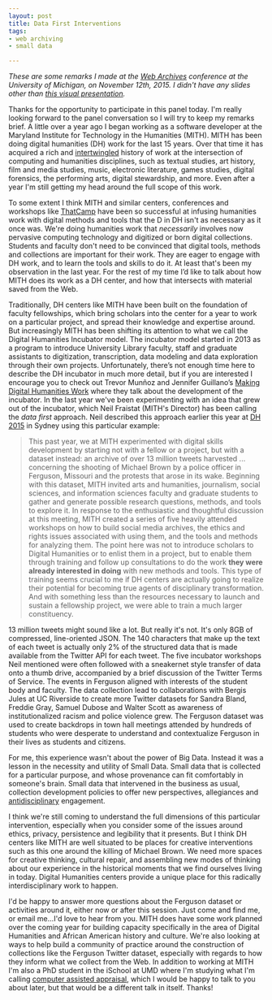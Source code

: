 ```yaml
---
layout: post
title: Data First Interventions
tags:
- web archiving
- small data

---
```


*These are some remarks I made at the [Web Archives] conference at the
University of Michigan, on November 12th, 2015. I didn't have any slides other
than [this visual presentation].*

Thanks for the opportunity to participate in this panel today. I'm really looking forward to the panel conversation so I will try to keep my remarks brief. A little over a year ago I began working as a software developer at the Maryland Institute for Technology in the Humanities (MITH). MITH has been doing digital humanities (DH) work for the last 15 years. Over that time it has acquired a rich and [intertwingled] history of work at the intersection of computing and humanities disciplines, such as textual studies, art history, film and media studies, music, electronic literature, games studies, digital forensics, the performing arts, digital stewardship, and more. Even after a year I'm still getting my head around the full scope of this work.

To some extent I think MITH and similar centers, conferences and workshops like
[ThatCamp] have been so successful at infusing humanities work with digital
methods and tools that the D in DH isn't as necessary as it once was. We're
doing humanities work that *necessarily* involves now pervasive computing
technology and digitized or born digital collections. Students and faculty don't
need to be convinced that digital tools, methods and collections are important
for their work. They are eager to engage with DH work, and to learn the tools
and skills to do it. At least that's been my observation in the last year. For
the rest of my time I’d like to talk about how MITH does its work as a DH
center, and how that intersects with material saved from the Web.

Traditionally, DH centers like MITH have been built on the foundation of faculty
fellowships, which bring scholars into the center for a year to work on a
particular project, and spread their knowledge and expertise around. But
increasingly MITH has been shifting its attention to what we call the Digital
Humanities Incubator model. The incubator model started in 2013 as a program to
introduce University Library faculty, staff and graduate assistants to
digitization, transcription, data modeling and data exploration through their
own projects. Unfortunately, there’s not enough time here to describe the DH
incubator in much more detail, but if you are interested I encourage you to
check out Trevor Munñoz and Jennifer Guillano’s [Making Digital Humanities Work]
where they talk about the development of the incubator. In the last year we've been experimenting with an idea that grew out of the incubator, which Neil Fraistat (MITH's Director) has been calling the *data first* approach. Neil described this approach earlier this year at [DH 2015] in Sydney using this particular example:

> This past year, we at MITH experimented with digital skills development by starting not with a fellow or a project, but with a dataset instead: an archive of over 13 million tweets harvested ... concerning the shooting of Michael Brown by a police officer in Ferguson, Missouri and the protests that arose in its wake. Beginning with this dataset, MITH invited arts and humanities, journalism, social sciences, and information sciences faculty and graduate students to gather and generate possible research questions, methods, and tools to explore it. In response to the enthusiastic and thoughtful discussion at this meeting, MITH created a series of five heavily attended workshops on how to build social media archives, the ethics and rights issues associated with using them, and the tools and methods for analyzing them. The point here was not to introduce scholars to Digital Humanities or to enlist them in a project, but to enable them through training and follow up consultations to do the work **they were already interested in doing** with new methods and tools. This type of training seems crucial to me if DH centers are actually going to realize their potential for becoming true agents of disciplinary transformation. And with something less than the resources necessary to launch and sustain a fellowship project, we were able to train a much larger constituency.

13 million tweets might sound like a lot. But really it's not. It's only 8GB of compressed, line-oriented JSON. The 140 characters that make up the text of each tweet is actually only 2% of the structured data that is made available from the Twitter API for each tweet. The five incubator workshops Neil mentioned were often followed with a sneakernet style transfer of data onto a thumb drive, accompanied by a brief discussion of the Twitter Terms of Service. The events in Ferguson aligned with interests of the student body and faculty. The data collection lead to collaborations with Bergis Jules at UC Riverside to create more Twitter datasets for Sandra Bland, Freddie Gray, Samuel Dubose and Walter Scott as awareness of institutionalized racism and police violence grew. The Ferguson dataset was used to create backdrops in town hall meetings attended by hundreds of students who were desperate to understand and contextualize Ferguson in their lives as students and citizens.

For me, this experience wasn't about the power of Big Data. Instead it was a lesson in the necessity and utility of Small Data. Small data that is collected for a particular purpose, and whose provenance can fit comfortably in someone's brain. Small data that intervened in the business as usual, collection development policies to offer new perspectives, allegiances and [antidisciplinary] engagement.

I think we're still coming to understand the full dimensions of this particular intervention, especially when you consider some of the issues around ethics, privacy, persistence and legibility that it presents. But I think DH centers like MITH are well situated to be places for creative interventions such as this one around the killing of Michael Brown. We need more spaces for creative thinking, cultural repair, and assembling new modes of thinking about our experience in the historical moments that we find ourselves living in today. Digital Humanities centers provide a unique place for this radically interdisciplinary work to happen.

I'd be happy to answer more questions about the Ferguson dataset or activities around it, either now or after this session. Just come and find me, or email me...I'd love to hear from you. MITH does have some work planned over the coming year for building capacity specifically in the area of Digital Humanities and African American history and culture. We're also looking at  ways to help build a community of practice around the construction of collections like the Ferguson Twitter dataset, especially with regards to how they inform what we collect from the Web. In addition to working at MITH I'm also a PhD student in the iSchool at UMD where I'm studying what I'm calling [computer assisted appraisal], which I would be happy to talk to you about later, but that would be a different talk in itself. Thanks! 

[intertwingled]: https://en.wikipedia.org/wiki/Intertwingularity
[ThatCamp]: http://thatcamp.org
[DH 2015]: http://dh2015.org/
[Making Digital Humanities Work]: http://www.trevormunoz.com/notebook/2014/07/14/making-digital-humanities-work.html
[Web Archives]: http://www.lib.umich.edu/webarchivesconference
[this visual presentation]: http://edsu.github.io/ferguson-tweet-viewer/
[antidisciplinary]: http://joi.ito.com/weblog/2014/10/02/antidisciplinar.html
[computer assisted appraisal]: http://inkdroid.org/2015/10/04/www-appraisal/